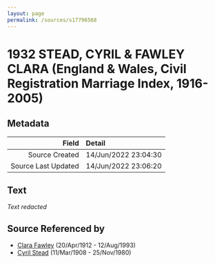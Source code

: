 ```yaml
---
layout: page
permalink: /sources/s17796568
---
```


# 1932 STEAD, CYRIL & FAWLEY CLARA (England & Wales, Civil Registration Marriage Index, 1916-2005)

## Metadata

Field | Detail
---:|:---
Source Created | 14/Jun/2022 23:04:30
Source Last Updated | 14/Jun/2022 23:06:20

## Text

_Text redacted_
## Source Referenced by

* [Clara Fawley](../people/@7539126@-clara-fawley-b1912-4-20-d1993-8-12.md) (20/Apr/1912 - 12/Aug/1993)
* [Cyril Stead](../people/@61214710@-cyril-stead-b1908-3-11-d1980-11-25.md) (11/Mar/1908 - 25/Nov/1980)
